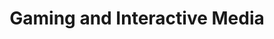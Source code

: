 ---
title: Gaming and Interactive Media
number: COMM 190
credits: 3
academic-home: Comm
pre-req:
course-type: [Supporting, General Education]
description: Explores the relationship between media and society through critical analysis of its role in social reality.
bulletin-link: https://bulletins.psu.edu/search/?search=%22comm+190%22
pathway-list: [Interactive Media]
---